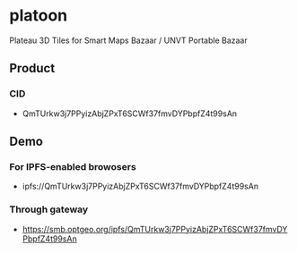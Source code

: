 # platoon
Plateau 3D Tiles for Smart Maps Bazaar / UNVT Portable Bazaar

## Product
### CID
- QmTUrkw3j7PPyizAbjZPxT6SCWf37fmvDYPbpfZ4t99sAn

## Demo
### For IPFS-enabled browosers
- ipfs://QmTUrkw3j7PPyizAbjZPxT6SCWf37fmvDYPbpfZ4t99sAn

### Through gateway
- https://smb.optgeo.org/ipfs/QmTUrkw3j7PPyizAbjZPxT6SCWf37fmvDYPbpfZ4t99sAn

